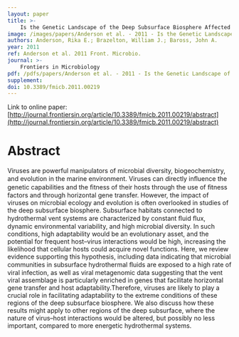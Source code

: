 ```yaml
---
layout: paper
title: >-
    Is the Genetic Landscape of the Deep Subsurface Biosphere Affected by Viruses?
image: /images/papers/Anderson et al. - 2011 - Is the Genetic Landscape of the Deep Subsurface Bi.png
authors: Anderson, Rika E.; Brazelton, William J.; Baross, John A.
year: 2011
ref: Anderson et al. 2011 Front. Microbio.
journal: >-
    Frontiers in Microbiology
pdf: /pdfs/papers/Anderson et al. - 2011 - Is the Genetic Landscape of the Deep Subsurface Bi.pdf
supplement: 
doi: 10.3389/fmicb.2011.00219
---
```


Link to online paper: [http://journal.frontiersin.org/article/10.3389/fmicb.2011.00219/abstract](http://journal.frontiersin.org/article/10.3389/fmicb.2011.00219/abstract)

# Abstract

Viruses are powerful manipulators of microbial diversity, biogeochemistry, and evolution in the marine environment. Viruses can directly inﬂuence the genetic capabilities and the ﬁtness of their hosts through the use of ﬁtness factors and through horizontal gene transfer. However, the impact of viruses on microbial ecology and evolution is often overlooked in studies of the deep subsurface biosphere. Subsurface habitats connected to hydrothermal vent systems are characterized by constant ﬂuid ﬂux, dynamic environmental variability, and high microbial diversity. In such conditions, high adaptability would be an evolutionary asset, and the potential for frequent host–virus interactions would be high, increasing the likelihood that cellular hosts could acquire novel functions. Here, we review evidence supporting this hypothesis, including data indicating that microbial communities in subsurface hydrothermal ﬂuids are exposed to a high rate of viral infection, as well as viral metagenomic data suggesting that the vent viral assemblage is particularly enriched in genes that facilitate horizontal gene transfer and host adaptability.Therefore, viruses are likely to play a crucial role in facilitating adaptability to the extreme conditions of these regions of the deep subsurface biosphere. We also discuss how these results might apply to other regions of the deep subsurface, where the nature of virus–host interactions would be altered, but possibly no less important, compared to more energetic hydrothermal systems.

